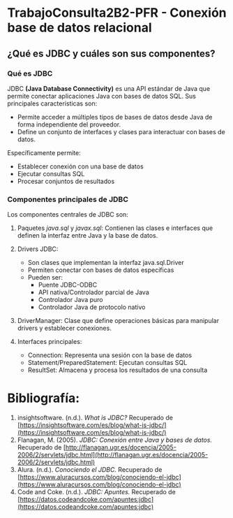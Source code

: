 # TrabajoConsulta2B2-PFR - Conexión base de datos relacional
## ¿Qué es JDBC y cuáles son sus componentes?
### Qué es JDBC

JDBC **(Java Database Connectivity)** es una API estándar de Java que permite conectar aplicaciones Java con bases de datos SQL. Sus principales características son:

- Permite acceder a múltiples tipos de bases de datos desde Java de forma independiente del proveedor.
- Define un conjunto de interfaces y clases para interactuar con bases de datos.

Específicamente permite:
  - Establecer conexión con una base de datos
  - Ejecutar consultas SQL 
  - Procesar conjuntos de resultados

### Componentes principales de JDBC

Los componentes centrales de JDBC son:

1. Paquetes *java.sql* y *javax.sql*:
   Contienen las clases e interfaces que definen la interfaz entre Java y la base de datos.

2. Drivers JDBC:
   - Son clases que implementan la interfaz java.sql.Driver
   - Permiten conectar con bases de datos específicas
   - Pueden ser:
     - Puente JDBC-ODBC 
     - API nativa/Controlador parcial de Java
     - Controlador Java puro
     - Controlador Java de protocolo nativo

3. DriverManager:
   Clase que define operaciones básicas para manipular drivers y establecer conexiones.

4. Interfaces principales:
   - Connection: Representa una sesión con la base de datos
   - Statement/PreparedStatement: Ejecutan consultas SQL  
   - ResultSet: Almacena y procesa los resultados de una consulta



# Bibliografía:

1. insightsoftware. (n.d.). *What is JDBC?* Recuperado de [https://insightsoftware.com/es/blog/what-is-jdbc/](https://insightsoftware.com/es/blog/what-is-jdbc/)  
2. Flanagan, M. (2005). *JDBC: Conexión entre Java y bases de datos.* Recuperado de [http://flanagan.ugr.es/docencia/2005-2006/2/servlets/jdbc.html](http://flanagan.ugr.es/docencia/2005-2006/2/servlets/jdbc.html)
3. Alura. (n.d.). *Conociendo el JDBC.* Recuperado de [https://www.aluracursos.com/blog/conociendo-el-jdbc](https://www.aluracursos.com/blog/conociendo-el-jdbc)
4. Code and Coke. (n.d.). *JDBC: Apuntes.* Recuperado de [https://datos.codeandcoke.com/apuntes:jdbc](https://datos.codeandcoke.com/apuntes:jdbc)  
